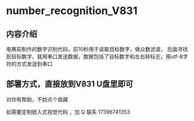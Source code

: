 # number_recognition_V831
## 内容介绍

电赛前制作的数字识别代码，前10秒用于读取目标数字，做众数滤波，
后面寻找到目标数字，就用串口发送数据，数据包括了目标数字和左右转标志，用utf-8字符的方式发送到串口

## 部署方式，直接放到V831 U盘里即可
对你有帮助，不妨点个收藏

如需要定制嵌入式视觉代码 ，加 Q 联系 17396741353
